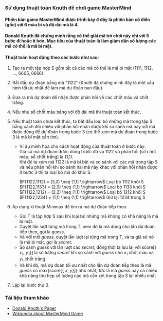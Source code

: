 ### Sử dụng thuật toán Knuth để chơi game MasterMind
#### Phiên bản game MasterMind được trình bày ở đây là phiên bản cổ điển (gốc) với 6 màu bi và độ dài mã là 4.
#### Donald Knuth đã chứng minh rằng có thể giải mã trò chơi này chỉ với 5 bước đi hoặc ít hơn. Mục tiêu của thuật toán là làm giảm dần số lượng các mã có thể là mã bí mật.
#### Thuật toán hoạt động theo các bước như sau:
1. Tạo ra một tập hợp S gồm tất cả các mã có thể là mã bí mật (1111, 1112, ..., 6665, 6666).
2. Bắt đầu dự đoán bằng mã "1122" (Knuth đã chứng minh đây là một cấu hình tối ưu nhất để làm mã dự đoán ban đầu).
3. Đưa ra mã dự đoán để nhận được phản hồi về các chốt màu và chốt trắng.
4. Nếu như số chốt màu bằng với độ dài mã thì thuật toán kết thúc.
5. Nếu thuật toán chưa kết thúc, ta bắt đầu loại bỏ những mã trong tập S bằng cách đối chiếu với phản hồi nhận được khi so sánh mã này với mã được dùng để dự đoán trong bước 3 (có thể xem mã dự đoán trong bước 3 là mã bí mật cần tìm).
   - Ví dụ minh họa cho cách hoạt động của thuật toán ở bước này: <br>
     Giả sử mã dự đoán được dùng trước đó và 1122 và phản hồi (số chốt màu, số chốt trắng) là (1,1). <br>
     Khi đó ta xem mã 1122 là mã bí bật và so sánh với các mã trong tập S và nếu phản hồi khi so sánh hai mã này khác với phản hồi nhận được ở bước 3 thì ta loại bỏ mã đó khỏi S.

     $F(1122,1112) = (3,0) \neq (1,1) \rightarrow\$ Loại bỏ 1112 khỏi S <br>
     $F(1122,1133) = (2,0) \neq (1,1) \rightarrow\$ Loại bỏ 1133 khỏi S <br>
     $F(1122,1212) = (2,2) \neq (1,1) \rightarrow\$ Loại bỏ 1212 khỏi S <br>
     $F(1122,1234) = (1,1) \neq (1,1) \rightarrow\$ Giữ lại 1234 trong S <br>
     
6. Áp dụng kĩ thuật Minimax để tìm ra mã dự đoán tiếp theo.
   - Gọi T là tập hợp S sau khi loại bỏ những mã không có khả năng là mã bí mật.
   - Duyệt lần lượt từng mã trong T, xem đó là mã dùng cho lần dự đoán tiếp theo, gọi là $guess$.
   - Và với mỗi $guess$, duyệt lần lượt lại từng mã trong T, và ta giả sử nó là mã bí mật, gọi là $secret$.
   - So sánh $guess$ với lần lượt các $secret$, đồng thời ta lưu lại với score[\{ $x_1$, $y_1$\}] là số lượng $secret$ khi so sánh với $guess$ cho $x_1$ chốt màu và $y_1$ chốt trắng.
   - Và khi đó, mã dự đoán tối ưu nhất cho lần dự đoán tiếp theo là mã $guess$ có max\{score[\{ $x$, $y$\}]\} nhỏ nhất, tức là mã $guess$ này có nhiều khả năng thu hẹp số lượng các mã cần xét trong tập S lại nhiều nhất
7. Lặp lại bước thứ 3.

### Tài liệu tham khảo <br>
  - <a href="https://www.cs.uni.edu/~wallingf/teaching/cs3530/resources/knuth-mastermind.pdf" target="_blank">Donald Knuth's Paper</a>
  - <a href="https://en.wikipedia.org/wiki/Mastermind_(board_game)" target="_blank">Wikipedia about MasterMind Game</a>


